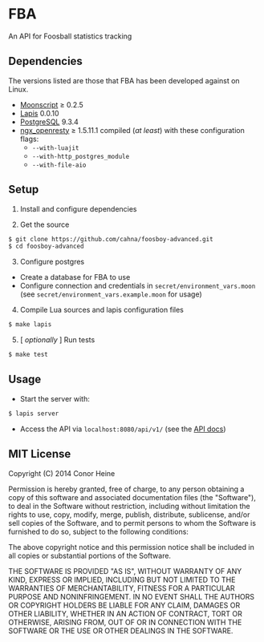 
FBA
===

An API for Foosball statistics tracking

## Dependencies

The versions listed are those that FBA has been developed against on Linux.

* [Moonscript](http://moonscript.org/) &ge; 0.2.5
* [Lapis](http://leafo.net/lapis/) 0.0.10
* [PostgreSQL](http://www.postgresql.org/) 9.3.4
* [ngx_openresty](http://openresty.org/) &ge; 1.5.11.1 compiled (_at least_) 
  with these configuration flags:
  - `--with-luajit`
  - `--with-http_postgres_module`
  - `--with-file-aio`

## Setup

1. Install and configure dependencies

2. Get the source

```bash
$ git clone https://github.com/cahna/foosboy-advanced.git
$ cd foosboy-advanced
```

3. Configure postgres

  - Create a database for FBA to use
  - Configure connection and credentials in `secret/environment_vars.moon`
    (see `secret/environment_vars.example.moon` for usage)

4. Compile Lua sources and lapis configuration files

```bash
$ make lapis
```

5. [ _optionally_ ] Run tests

```bash
$ make test
```

## Usage

* Start the server with:

```bash
$ lapis server
```

* Access the API via `localhost:8080/api/v1/` (see the [API docs](docs/api.md))

## MIT License

Copyright (C) 2014 Conor Heine

Permission is hereby granted, free of charge, to any person obtaining a copy of
this software and associated documentation files (the "Software"), to deal in 
the Software without restriction, including without limitation the rights to 
use, copy, modify, merge, publish, distribute, sublicense, and/or sell copies 
of the Software, and to permit persons to whom the Software is furnished to do 
so, subject to the following conditions:

The above copyright notice and this permission notice shall be included in all 
copies or substantial portions of the Software.

THE SOFTWARE IS PROVIDED "AS IS", WITHOUT WARRANTY OF ANY KIND, EXPRESS OR 
IMPLIED, INCLUDING BUT NOT LIMITED TO THE WARRANTIES OF MERCHANTABILITY, 
FITNESS FOR A PARTICULAR PURPOSE AND NONINFRINGEMENT. IN NO EVENT SHALL THE 
AUTHORS OR COPYRIGHT HOLDERS BE LIABLE FOR ANY CLAIM, DAMAGES OR OTHER 
LIABILITY, WHETHER IN AN ACTION OF CONTRACT, TORT OR OTHERWISE, ARISING FROM, 
OUT OF OR IN CONNECTION WITH THE SOFTWARE OR THE USE OR OTHER DEALINGS IN THE 
SOFTWARE.

